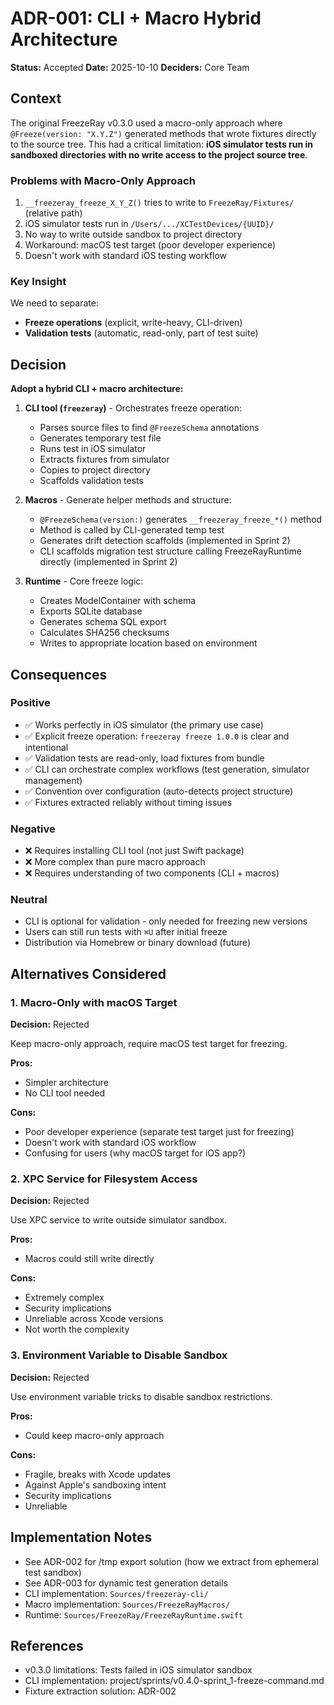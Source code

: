 # ADR-001: CLI + Macro Hybrid Architecture

**Status:** Accepted
**Date:** 2025-10-10
**Deciders:** Core Team

## Context

The original FreezeRay v0.3.0 used a macro-only approach where `@Freeze(version: "X.Y.Z")` generated methods that wrote fixtures directly to the source tree. This had a critical limitation: **iOS simulator tests run in sandboxed directories with no write access to the project source tree**.

### Problems with Macro-Only Approach

1. `__freezeray_freeze_X_Y_Z()` tries to write to `FreezeRay/Fixtures/` (relative path)
2. iOS simulator tests run in `/Users/.../XCTestDevices/{UUID}/`
3. No way to write outside sandbox to project directory
4. Workaround: macOS test target (poor developer experience)
5. Doesn't work with standard iOS testing workflow

### Key Insight

We need to separate:
- **Freeze operations** (explicit, write-heavy, CLI-driven)
- **Validation tests** (automatic, read-only, part of test suite)

## Decision

**Adopt a hybrid CLI + macro architecture:**

1. **CLI tool (`freezeray`)** - Orchestrates freeze operation:
   - Parses source files to find `@FreezeSchema` annotations
   - Generates temporary test file
   - Runs test in iOS simulator
   - Extracts fixtures from simulator
   - Copies to project directory
   - Scaffolds validation tests

2. **Macros** - Generate helper methods and structure:
   - `@FreezeSchema(version:)` generates `__freezeray_freeze_*()` method
   - Method is called by CLI-generated temp test
   - Generates drift detection scaffolds (implemented in Sprint 2)
   - CLI scaffolds migration test structure calling FreezeRayRuntime directly (implemented in Sprint 2)

3. **Runtime** - Core freeze logic:
   - Creates ModelContainer with schema
   - Exports SQLite database
   - Generates schema SQL export
   - Calculates SHA256 checksums
   - Writes to appropriate location based on environment

## Consequences

### Positive

- ✅ Works perfectly in iOS simulator (the primary use case)
- ✅ Explicit freeze operation: `freezeray freeze 1.0.0` is clear and intentional
- ✅ Validation tests are read-only, load fixtures from bundle
- ✅ CLI can orchestrate complex workflows (test generation, simulator management)
- ✅ Convention over configuration (auto-detects project structure)
- ✅ Fixtures extracted reliably without timing issues

### Negative

- ❌ Requires installing CLI tool (not just Swift package)
- ❌ More complex than pure macro approach
- ❌ Requires understanding of two components (CLI + macros)

### Neutral

- CLI is optional for validation - only needed for freezing new versions
- Users can still run tests with `⌘U` after initial freeze
- Distribution via Homebrew or binary download (future)

## Alternatives Considered

### 1. Macro-Only with macOS Target

**Decision:** Rejected

Keep macro-only approach, require macOS test target for freezing.

**Pros:**
- Simpler architecture
- No CLI tool needed

**Cons:**
- Poor developer experience (separate test target just for freezing)
- Doesn't work with standard iOS workflow
- Confusing for users (why macOS target for iOS app?)

### 2. XPC Service for Filesystem Access

**Decision:** Rejected

Use XPC service to write outside simulator sandbox.

**Pros:**
- Macros could still write directly

**Cons:**
- Extremely complex
- Security implications
- Unreliable across Xcode versions
- Not worth the complexity

### 3. Environment Variable to Disable Sandbox

**Decision:** Rejected

Use environment variable tricks to disable sandbox restrictions.

**Pros:**
- Could keep macro-only approach

**Cons:**
- Fragile, breaks with Xcode updates
- Against Apple's sandboxing intent
- Security implications
- Unreliable

## Implementation Notes

- See ADR-002 for /tmp export solution (how we extract from ephemeral test sandbox)
- See ADR-003 for dynamic test generation details
- CLI implementation: `Sources/freezeray-cli/`
- Macro implementation: `Sources/FreezeRayMacros/`
- Runtime: `Sources/FreezeRay/FreezeRayRuntime.swift`

## References

- v0.3.0 limitations: Tests failed in iOS simulator sandbox
- CLI implementation: project/sprints/v0.4.0-sprint_1-freeze-command.md
- Fixture extraction solution: ADR-002
